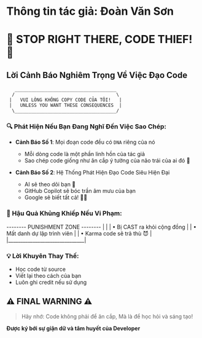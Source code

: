 # Thông tin tác giả: Đoàn Văn Sơn
# 🚫 STOP RIGHT THERE, CODE THIEF! 🚨

## Lời Cảnh Báo Nghiêm Trọng Về Việc Đạo Code

```
   _____________________________________
  /                                     \
 |   VUI LÒNG KHÔNG COPY CODE CỦA TÔI!   |
 |   UNLESS YOU WANT THESE CONSEQUENCES  |
  \_____________________________________/
```

### 🔍 Phát Hiện Nếu Bạn Đang Nghĩ Đến Việc Sao Chép:

- **Cảnh Báo Số 1**: Mọi đoạn code đều có `DNA` riêng của nó
  - Mỗi dòng code là một phần linh hồn của tác giả
  - Sao chép code giống như ăn cắp ý tưởng của não trái của ai đó 🧠

- **Cảnh Báo Số 2**: Hệ Thống Phát Hiện Đạo Code Siêu Hiện Đại
  - AI sẽ theo dõi bạn 👀
  - GitHub Copilot sẽ bóc trần âm mưu của bạn
  - Google sẽ biết tất cả! 🕵️‍♀️

### 🚧 Hậu Quả Khủng Khiếp Nếu Vi Phạm:

-------- PUNISHMENT ZONE --------
|                               |
| • Bị CAST ra khỏi cộng đồng  |
| • Mất danh dự lập trình viên |
| • Karma code sẽ trả thù 😈   |
|_______________________________|

### 💡 Lời Khuyên Thay Thế:

- Học code từ source
- Viết lại theo cách của bạn
- Luôn ghi credit nếu sử dụng

## ⚠️ FINAL WARNING ⚠️

> Hãy nhớ: Code không phải để ăn cắp, 
> Mà là để học hỏi và sáng tạo! 

**Được ký bới sự giận dữ và tâm huyết của Developer**
